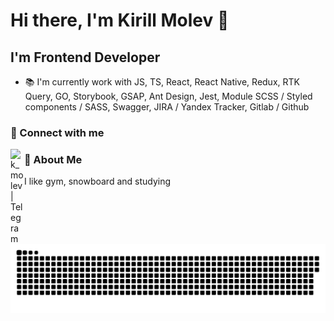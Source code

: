 # Hi there, I'm Kirill Molev 👋

## I'm Frontend Developer

- 📚 I'm currently work with JS, TS, React, React Native, Redux, RTK Query, GO, Storybook, GSAP, Ant Design, Jest, Module SCSS / Styled components / SASS, Swagger, JIRA / Yandex Tracker, Gitlab / Github

### 🔗 Connect with me

[<img align="left" alt="k_molev | Telegram" width="22px" color="#fff" src="https://cdn.jsdelivr.net/npm/simple-icons@6.8.0/icons/telegram.svg"/> ][telegram]

[telegram]: https://t.me/k_molev

### 🧗 About Me

I like gym, snowboard and studying

![github-user-contribution](https://github.com/Kirill354/Kirill354/blob/main/github-user-contribution.svg)
